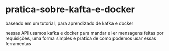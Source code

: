 

# pratica-sobre-kafta-e-docker

baseado em um tutorial, para aprendizado de kafka e docker 

nessas API usamos kafka e docker para mandar e ler mensagens feitas por requisições, uma forma simples e pratica de como podemos usar essas ferramentas
